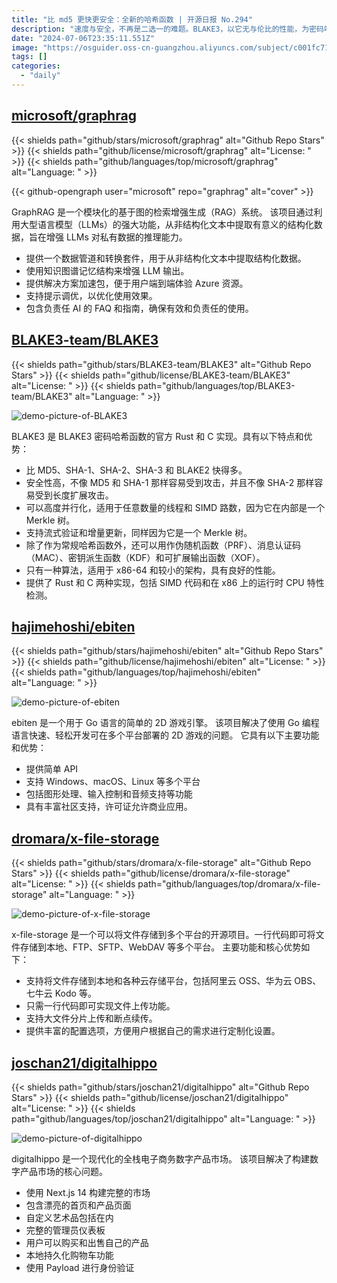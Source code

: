```yaml
---
title: "比 md5 更快更安全：全新的哈希函数 | 开源日报 No.294"
description: "速度与安全，不再是二选一的难题。BLAKE3，以它无与伦比的性能，为密码哈希函数带来了革命性的变革。快速、安全、灵活，BLAKE3让数据保护变得更加简单而高效。"
date: "2024-07-06T23:35:11.551Z"
image: "https://osguider.oss-cn-guangzhou.aliyuncs.com/subject/c001fc7150e417f2a57122fc7846dd69.png"
tags: []
categories:
  - "daily"
---
```


## [microsoft/graphrag](https://github.com/microsoft/graphrag)

{{< shields path="github/stars/microsoft/graphrag" alt="Github Repo Stars" >}} {{< shields path="github/license/microsoft/graphrag" alt="License: " >}} {{< shields path="github/languages/top/microsoft/graphrag" alt="Language: " >}}

{{< github-opengraph user="microsoft" repo="graphrag" alt="cover" >}}

GraphRAG 是一个模块化的基于图的检索增强生成（RAG）系统。
该项目通过利用大型语言模型（LLMs）的强大功能，从非结构化文本中提取有意义的结构化数据，旨在增强 LLMs 对私有数据的推理能力。

- 提供一个数据管道和转换套件，用于从非结构化文本中提取结构化数据。
- 使用知识图谱记忆结构来增强 LLM 输出。
- 提供解决方案加速包，便于用户端到端体验 Azure 资源。
- 支持提示调优，以优化使用效果。
- 包含负责任 AI 的 FAQ 和指南，确保有效和负责任的使用。

## [BLAKE3-team/BLAKE3](https://github.com/BLAKE3-team/BLAKE3)

{{< shields path="github/stars/BLAKE3-team/BLAKE3" alt="Github Repo Stars" >}} {{< shields path="github/license/BLAKE3-team/BLAKE3" alt="License: " >}} {{< shields path="github/languages/top/BLAKE3-team/BLAKE3" alt="Language: " >}}

![demo-picture-of-BLAKE3](https://static.osguider.com/subject/github/BLAKE3-team/BLAKE3/622088537b13b2854e96802f3e15b870.svg)

BLAKE3 是 BLAKE3 密码哈希函数的官方 Rust 和 C 实现。具有以下特点和优势：

- 比 MD5、SHA-1、SHA-2、SHA-3 和 BLAKE2 快得多。
- 安全性高，不像 MD5 和 SHA-1 那样容易受到攻击，并且不像 SHA-2 那样容易受到长度扩展攻击。
- 可以高度并行化，适用于任意数量的线程和 SIMD 路数，因为它在内部是一个 Merkle 树。
- 支持流式验证和增量更新，同样因为它是一个 Merkle 树。
- 除了作为常规哈希函数外，还可以用作伪随机函数（PRF）、消息认证码（MAC）、密钥派生函数（KDF）和可扩展输出函数（XOF）。
- 只有一种算法，适用于 x86-64 和较小的架构，具有良好的性能。
- 提供了 Rust 和 C 两种实现，包括 SIMD 代码和在 x86 上的运行时 CPU 特性检测。

## [hajimehoshi/ebiten](https://github.com/hajimehoshi/ebiten)

{{< shields path="github/stars/hajimehoshi/ebiten" alt="Github Repo Stars" >}} {{< shields path="github/license/hajimehoshi/ebiten" alt="License: " >}} {{< shields path="github/languages/top/hajimehoshi/ebiten" alt="Language: " >}}

![demo-picture-of-ebiten](https://static.osguider.com/subject/github/hajimehoshi/ebiten/f17ca38da2ee998b34437a11bbb34684.png)

ebiten 是一个用于 Go 语言的简单的 2D 游戏引擎。
该项目解决了使用 Go 编程语言快速、轻松开发可在多个平台部署的 2D 游戏的问题。
它具有以下主要功能和优势：

- 提供简单 API
- 支持 Windows、macOS、Linux 等多个平台
- 包括图形处理、输入控制和音频支持等功能
- 具有丰富社区支持，许可证允许商业应用。

## [dromara/x-file-storage](https://github.com/dromara/x-file-storage)

{{< shields path="github/stars/dromara/x-file-storage" alt="Github Repo Stars" >}} {{< shields path="github/license/dromara/x-file-storage" alt="License: " >}} {{< shields path="github/languages/top/dromara/x-file-storage" alt="Language: " >}}

![demo-picture-of-x-file-storage](https://static.osguider.com/history/2024/e4a668d19d7f2b9c174ebe93c719f69c.png)

x-file-storage 是一个可以将文件存储到多个平台的开源项目。一行代码即可将文件存储到本地、FTP、SFTP、WebDAV 等多个平台。
主要功能和核心优势如下：

- 支持将文件存储到本地和各种云存储平台，包括阿里云 OSS、华为云 OBS、七牛云 Kodo 等。
- 只需一行代码即可实现文件上传功能。
- 支持大文件分片上传和断点续传。
- 提供丰富的配置选项，方便用户根据自己的需求进行定制化设置。

## [joschan21/digitalhippo](https://github.com/joschan21/digitalhippo)

{{< shields path="github/stars/joschan21/digitalhippo" alt="Github Repo Stars" >}} {{< shields path="github/license/joschan21/digitalhippo" alt="License: " >}} {{< shields path="github/languages/top/joschan21/digitalhippo" alt="Language: " >}}

![demo-picture-of-digitalhippo](https://static.osguider.com/history/2024/65ba614162fd30dc0160739a5e177404.png)

digitalhippo 是一个现代化的全栈电子商务数字产品市场。
该项目解决了构建数字产品市场的核心问题。

- 使用 Next.js 14 构建完整的市场
- 包含漂亮的首页和产品页面
- 自定义艺术品包括在内
- 完整的管理员仪表板
- 用户可以购买和出售自己的产品
- 本地持久化购物车功能
- 使用 Payload 进行身份验证


